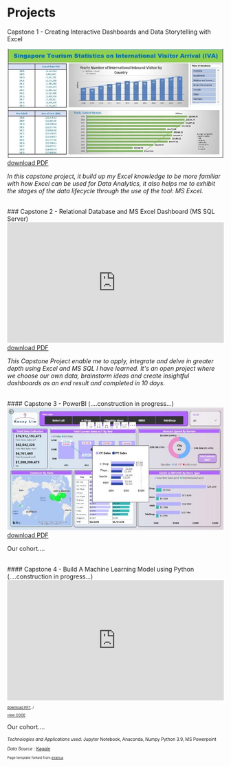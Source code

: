 # Projects

Capstone 1 - Creating Interactive Dashboards and Data Storytelling with Excel

<img src="images/cp1_excel1r1.jpg?raw=true"/>
<a href="pdf/cp1_excel_1_pdf.pdf" target="_blank">download PDF</a>

<p><em>In this capstone project, it build up my Excel knowledge to be more familiar with how Excel can be used for Data Analytics, it also helps me to exhibit the stages of the data lifecycle through the use of the tool: MS Excel.</em></p>
<br>
### Capstone 2 - Relational Database and MS Excel Dashboard (MS SQL Server)

<iframe src="https://onedrive.live.com/embed?cid=3D36002E631A6785&amp;resid=3D36002E631A6785%21353&amp;authkey=AJ8FxzW9ay2kVHY&amp;em=2&amp;wdAr=1.7777777777777777" width="100%" height="280px" frameborder="0">This is an embedded <a target="_blank" href="https://office.com">Microsoft Office</a> presentation, powered by <a target="_blank" href="https://office.com/webapps">Office</a>.</iframe>
<a href="pdf/retail_case_study_r3.pdf" target="_blank">download PDF</a>

<p><em>This Capstone Project enable me to apply, integrate and delve in greater depth using Excel and MS SQL I have learned. It's an open project where we choose our own data, brainstorm ideas and create insightful dashboards as an end result and completed in 10 days.</em></p>
<br>
#### Capstone 3 - PowerBI (....construction in progress...)
<img src="images/cp3_powerbi1.JPG?raw=true"/>
<a href="pdf/retailcasestudy_powerbi.pdf" target="_blank">download PDF</a>
<p>Our cohort....</p>
<br>
#### Capstone 4 - Build A Machine Learning Model using Python (....construction in progress...)
<iframe src="https://onedrive.live.com/embed?cid=3D36002E631A6785&amp;resid=3D36002E631A6785%21350&amp;authkey=AOMdrCjQQxD3e0c&amp;em=2&amp;wdAr=1.7777777777777777" width="100%" height="280px" frameborder="0">This is an embedded <a target="_blank" href="https://office.com">Microsoft Office</a> presentation, powered by <a target="_blank" href="https://office.com/webapps">Office</a>.</iframe>
<p style="font-size:8px"><a href="pdf/used_car_price_prediction.pdf" target="_blank">download PPT</a>, / <p style="font-size:8px"><a href="pdf/predict_audi_car_price_analysis.pdf" target="_blank">view CODE</a>

<p>Our cohort....</p>

<p style="font-size:10px"><em>Technologies and Applications used:</em> Jupyter Notebook, Anaconda, Numpy Python 3.9, MS Powerpoint</a>
<p style="font-size:10px"><em>Data Source : <a href=https://www.kaggle.com/adityadesai13/used-car-dataset-ford-and-mercedes" target="_blank"></em>Kaggle</a>


<p style="font-size:8px">Page template forked from <a href="https://github.com/evanca/quick-portfolio">evanca</a></p>
<!-- Remove above link if you don't want to attibute -->
